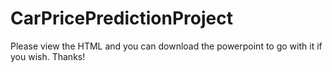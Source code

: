 # CarPricePredictionProject

Please view the HTML and you can download the powerpoint to go with it if you wish. Thanks!
